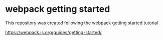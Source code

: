 # webpack getting started

This repository was created following the webpack getting started tutorial

https://webpack.js.org/guides/getting-started/

